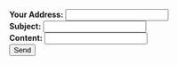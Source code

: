 <form action="https://formspree.io/CynthiaWang7979@hotmail.com" method="post">
    <b>Your Address:</b> <input type="email" name="_replyto"><br>
    <b>Subject:</b> <input type="text" name="_subject"/><br>
    <b>Content:</b> <input type="email" name="_replyto"><br>
    <input type="submit" value="Send">
</form>
